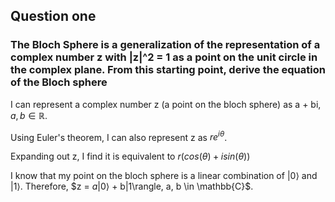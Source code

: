 ## Question one
### The Bloch Sphere is a generalization of the representation of a complex number z with |z|^2 = 1 as a point on the unit circle in the complex plane. From this starting point, derive the equation of the Bloch sphere

I can represent a complex number z (a point on the bloch sphere) as a + bi, $a, b \in \mathbb{R}$.

Using Euler's theorem, I can also represent z as $re^{i\theta}$.

Expanding out z, I find it is equivalent to $r(cos(\theta) + isin(\theta))$

I know that my point on the bloch sphere is a linear combination of 
$|0\rangle$ and $|1\rangle$. Therefore, $z = $a|0\rangle$ + b|1\rangle, a, b \in \mathbb{C}$.

